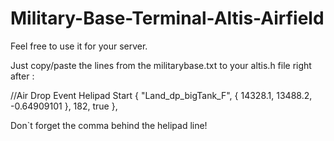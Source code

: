 # Military-Base-Terminal-Altis-Airfield

Feel free to use it for your server.

Just copy/paste the lines from the militarybase.txt to your altis.h file right after :

//Air Drop Event Helipad Start
{ "Land_dp_bigTank_F", { 14328.1, 13488.2, -0.64909101 }, 182, true },


Don`t forget the comma behind the helipad line!
